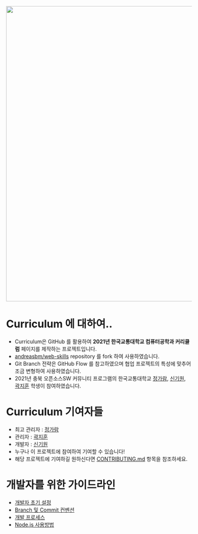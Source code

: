 <img src="https://raw.githubusercontent.com/knut-cs/Curriculum/master/demo.gif?raw=true" width="800" />


# Curriculum 에 대하여..
- Curriculum은 GitHub 를 활용하여 **2021년 한국교통대학교 컴퓨터공학과 커리큘럼** 페이지를 제작하는 프로젝트입니다.
- [andreasbm/web-skills](https://github.com/andreasbm/web-skills) repository 를 fork 하여 사용하였습니다.
- Git Branch 전략은 GitHub Flow 를 참고하였으며 협업 프로젝트의 특성에 맞추어 조금 변형하여 사용하였습니다.
- 2021년 충북 오픈소스SW 커뮤니티 프로그램의 한국교통대학교 [정가람](https://github.com/wjdrkfka3), [신기원](https://github.com/Shingiwon), [곽지훈](https://github.com/YUJACHA825) 학생이 참여하였습니다.

# Curriculum 기여자들
- 최고 관리자 : [정가람](https://github.com/wjdrkfka3)
- 관리자 : [곽지훈](https://github.com/YUJACHA825)
- 개발자 : [신기원](https://github.com/Shingiwon)
- 누구나 이 프로젝트에 참여하여 기여할 수 있습니다!
- 해당 프로젝트에 기여하길 원하신다면 [CONTRIBUTING.md](https://github.com/knut-cs/Curriculum/blob/master/CONTRIBUTING.md) 항목을 참조하세요.

# 개발자를 위한 가이드라인
- [개발자 초기 설정](https://github.com/knut-cs/Curriculum/wiki/%EA%B0%9C%EB%B0%9C%EC%9E%90-%EC%B4%88%EA%B8%B0-%EC%84%A4%EC%A0%95)
- [Branch 및 Commit 컨벤션](https://github.com/knut-cs/Curriculum/wiki/Branch-%EB%B0%8F-Commit-%EC%BB%A8%EB%B2%A4%EC%85%98)
- [개발 프로세스](https://github.com/knut-cs/Curriculum/wiki/%EA%B0%9C%EB%B0%9C-%ED%94%84%EB%A1%9C%EC%84%B8%EC%8A%A4)
- [Node.js 사용방법](https://github.com/knut-cs/Curriculum/wiki/Node.js-%EC%82%AC%EC%9A%A9%EB%B0%A9%EB%B2%95)
